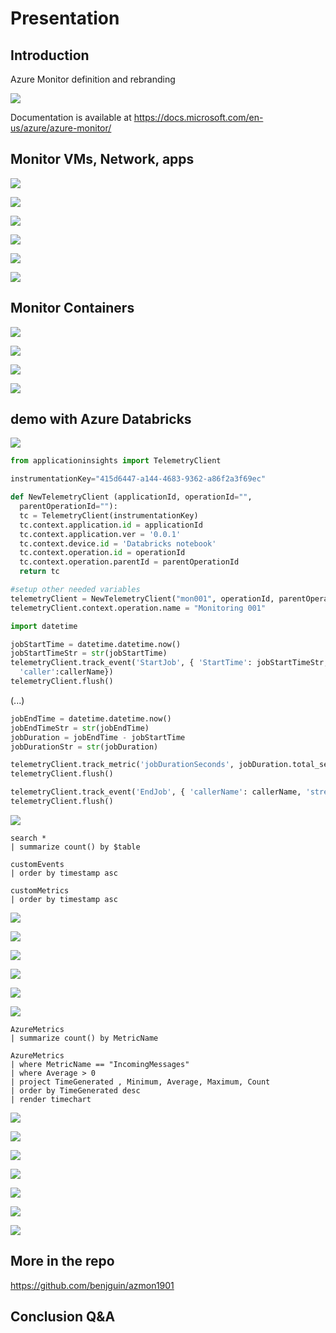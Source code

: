 # Presentation

## Introduction

Azure Monitor definition and rebranding

![](https://docs.microsoft.com/en-us/azure/azure-monitor/media/overview/overview.png)

Documentation is available at <https://docs.microsoft.com/en-us/azure/azure-monitor/>

## Monitor VMs, Network, apps

![](img/demo1/1.png)

![](img/demo1/2.png)

![](img/demo1/3.png)

![](img/demo1/4.png)

![](img/demo1/5.png)

![](img/demo1/6.png)

## Monitor Containers

![](img/demo2/1.png)

![](img/demo2/2.png)

![](img/demo2/3.png)

![](img/demo2/4.png)

## demo with Azure Databricks

![](img/demo3/001.png)

```py
from applicationinsights import TelemetryClient

instrumentationKey="415d6447-a144-4683-9362-a86f2a3f69ec"

def NewTelemetryClient (applicationId, operationId="",  
  parentOperationId=""):
  tc = TelemetryClient(instrumentationKey)
  tc.context.application.id = applicationId
  tc.context.application.ver = '0.0.1'
  tc.context.device.id = 'Databricks notebook'
  tc.context.operation.id = operationId
  tc.context.operation.parentId = parentOperationId
  return tc
```

```py
#setup other needed variables
telemetryClient = NewTelemetryClient("mon001", operationId, parentOperationId)
telemetryClient.context.operation.name = "Monitoring 001"
```

```py
import datetime

jobStartTime = datetime.datetime.now()
jobStartTimeStr = str(jobStartTime)
telemetryClient.track_event('StartJob', { 'StartTime': jobStartTimeStr,
  'caller':callerName})
telemetryClient.flush()
```

(...)

```py
jobEndTime = datetime.datetime.now()
jobEndTimeStr = str(jobEndTime)
jobDuration = jobEndTime - jobStartTime
jobDurationStr = str(jobDuration)

telemetryClient.track_metric('jobDurationSeconds', jobDuration.total_seconds())
telemetryClient.flush()
```

```py
telemetryClient.track_event('EndJob', { 'callerName': callerName, 'streamRate': streamRate, 'streamDuration': streamDuration,'startTime': jobStartTimeStr, 'endTime': jobEndTimeStr, 'duration': jobDurationStr})
telemetryClient.flush()
```

![](img/demo3/002.png)

```kql
search *
| summarize count() by $table

customEvents 
| order by timestamp asc

customMetrics
| order by timestamp asc
```

![](img/demo3/003.png)

![](img/demo3/004.png)

![](img/demo3/005.png)

![](img/demo3/006.png)

![](img/demo3/007.png)

![](img/demo3/008.png)

```kql
AzureMetrics
| summarize count() by MetricName

AzureMetrics
| where MetricName == "IncomingMessages" 
| where Average > 0
| project TimeGenerated , Minimum, Average, Maximum, Count
| order by TimeGenerated desc
| render timechart 
```

![](img/demo3/009.png)

![](img/demo3/010.png)

![](img/demo3/011.png)

![](img/demo3/012.png)

![](img/demo3/013.png)

![](img/demo3/014.png)

![](img/demo3/015.png)

## More in the repo	

<https://github.com/benjguin/azmon1901>

## Conclusion Q&A	

